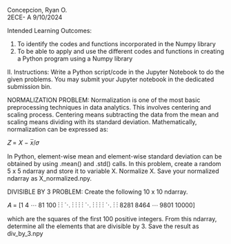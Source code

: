 Concepcion, Ryan O.                 
2ECE- A
9/10/2024

Intended Learning Outcomes:
1. To identify the codes and functions incorporated in the Numpy library
2. To be able to apply and use the different codes and functions in creating a Python program using a Numpy library

II. Instructions:
Write a Python script/code in the Jupyter Notebook to do the given problems. You may submit your Jupyter notebook in the dedicated submission bin.

NORMALIZATION PROBLEM: Normalization is one of the most basic preprocessing techniques in data analytics. This involves centering and scaling process. Centering means subtracting the data from the mean and scaling means dividing with its standard deviation. Mathematically, normalization can be expressed as:

𝑍 = 𝑋 − 𝑥̅/𝜎

In Python, element-wise mean and element-wise standard deviation can be obtained by using .mean() and .std() calls.
In this problem, create a random 5 x 5 ndarray and store it to variable X. Normalize X. Save your normalized ndarray as X_normalized.npy.

DIVISIBLE BY 3 PROBLEM: Create the following 10 x 10 ndarray.

𝐴 = [1 4 ⋯ 81 100
     ⋮  ⋮ ⋱  ⋮   ⋮
     ⋮  ⋮ ⋱  ⋮   ⋮
     ⋮  ⋮ ⋱  ⋮   ⋮
8281 8464 ⋯ 9801 10000]

which are the squares of the first 100 positive integers. From this ndarray, determine all the elements that are divisible by 3. Save the result as div_by_3.npy
